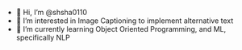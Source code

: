 - 👋 Hi, I’m @shsha0110
- 👀 I’m interested in Image Captioning to implement alternative text
- 🌱 I’m currently learning Object Oriented Programming, and ML, specifically NLP
<!---
shsha0110/shsha0110 is a ✨ special ✨ repository because its `README.md` (this file) appears on your GitHub profile.
You can click the Preview link to take a look at your changes.
--->
